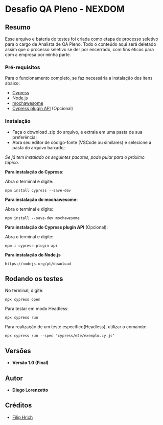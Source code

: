 # Desafio QA Pleno - NEXDOM

## Resumo

Esse arquivo e bateria de testes foi criada como etapa de processo seletivo para o cargo de Analista de QA Pleno.
Todo o conteúdo aqui será deletado assim que o processo seletivo se der por encerrado, com fins éticos para com a empresa por minha parte. 

### Pré-requisitos

Para o funcionamento completo, se faz necessária a instalação dos itens abaixo:
- [Cypress](https://www.cypress.io)
- [Node.js](https://www.npmjs.com/mochawesome)
- [mochawesome](https://www.npmjs.com/mochawesome)
- [Cypress plugin API](https://github.com/filiphric/cypress-plugin-api) (Opcional)

### Instalação

- Faça o download .zip do arquivo, e extraia em uma pasta de sua preferência;
- Abra seu editor de código-fonte (VSCode ou similares) e selecione a pasta do arquivo baixado;

*Se já tem instalado os seguintes pacotes, pode pular para o próximo tópico.*


**Para instalação do Cypress**:

Abra o terminal e digite:

    npm install cypress --save-dev

**Para instalação do mochawesome:**

Abra o terminal e digite:

    npm install --save-dev mochawesome

**Para instalação do Cypress plugin API** (Opcional):

Abra o terminal e digite:

    npm i cypress-plugin-api


**Para instalação do Node.js**

    https://nodejs.org/pt/download


## Rodando os testes


No terminal, digite:

    npx cypress open

Para testar em modo Headless:

    npx cypress run

Para realização de um teste específico(Headless), utilizar o comando:

    npx cypress run --spec "cypress/e2e/exemplo.cy.js"


## Versões

- **Versão 1.0 (Final)**

## Autor

  - **Diego Lorenzetto** 

## Créditos

- [Filip Hrich](https://filiphric.com)


